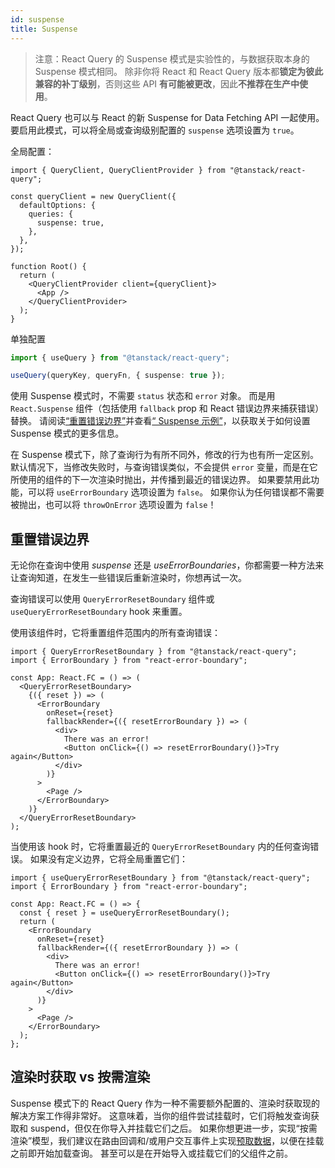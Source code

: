 ```yaml
---
id: suspense
title: Suspense
---
```


> 注意：React Query 的 Suspense 模式是实验性的，与数据获取本身的 Suspense 模式相同。
> 除非你将 React 和 React Query 版本都**锁定为彼此兼容的补丁级别**，否则这些 API **有可能被更改**，因此**不推荐在生产中使用**。

React Query 也可以与 React 的新 Suspense for Data Fetching API 一起使用。
要启用此模式，可以将全局或查询级别配置的 `suspense` 选项设置为 `true`。

全局配置：

```tsx
import { QueryClient, QueryClientProvider } from "@tanstack/react-query";

const queryClient = new QueryClient({
  defaultOptions: {
    queries: {
      suspense: true,
    },
  },
});

function Root() {
  return (
    <QueryClientProvider client={queryClient}>
      <App />
    </QueryClientProvider>
  );
}
```

单独配置

```ts
import { useQuery } from "@tanstack/react-query";

useQuery(queryKey, queryFn, { suspense: true });
```

使用 Suspense 模式时，不需要 `status` 状态和 `error` 对象。
而是用 `React.Suspense` 组件（包括使用 `fallback` prop 和 React 错误边界来捕获错误）替换。
请阅读[“重置错误边界”](#重置错误边界)并查看[“ Suspense 示例”](https://codesandbox.io/s/github/tannerlinsley/react-query/tree/main/examples/react/suspense)，以获取关于如何设置 Suspense 模式的更多信息。

在 Suspense 模式下，除了查询行为有所不同外，修改的行为也有所一定区别。
默认情况下，当修改失败时，与查询错误类似，不会提供 `error` 变量，而是在它所使用的组件的下一次渲染时抛出，并传播到最近的错误边界。
如果要禁用此功能，可以将 `useErrorBoundary` 选项设置为 `false`。
如果你认为任何错误都不需要被抛出，也可以将 `throwOnError` 选项设置为 `false`！

## 重置错误边界

无论你在查询中使用 _suspense_ 还是 _useErrorBoundaries_，你都需要一种方法来让查询知道，在发生一些错误后重新渲染时，你想再试一次。

查询错误可以使用 `QueryErrorResetBoundary` 组件或 `useQueryErrorResetBoundary` hook 来重置。

使用该组件时，它将重置组件范围内的所有查询错误：

```tsx
import { QueryErrorResetBoundary } from "@tanstack/react-query";
import { ErrorBoundary } from "react-error-boundary";

const App: React.FC = () => (
  <QueryErrorResetBoundary>
    {({ reset }) => (
      <ErrorBoundary
        onReset={reset}
        fallbackRender={({ resetErrorBoundary }) => (
          <div>
            There was an error!
            <Button onClick={() => resetErrorBoundary()}>Try again</Button>
          </div>
        )}
      >
        <Page />
      </ErrorBoundary>
    )}
  </QueryErrorResetBoundary>
);
```

当使用该 hook 时，它将重置最近的 `QueryErrorResetBoundary` 内的任何查询错误。
如果没有定义边界，它将全局重置它们：

```tsx
import { useQueryErrorResetBoundary } from "@tanstack/react-query";
import { ErrorBoundary } from "react-error-boundary";

const App: React.FC = () => {
  const { reset } = useQueryErrorResetBoundary();
  return (
    <ErrorBoundary
      onReset={reset}
      fallbackRender={({ resetErrorBoundary }) => (
        <div>
          There was an error!
          <Button onClick={() => resetErrorBoundary()}>Try again</Button>
        </div>
      )}
    >
      <Page />
    </ErrorBoundary>
  );
};
```

## 渲染时获取 vs 按需渲染

Suspense 模式下的 React Query 作为一种不需要额外配置的、渲染时获取现的解决方案工作得非常好。
这意味着，当你的组件尝试挂载时，它们将触发查询获取和 suspend，但仅在你导入并挂载它们之后。
如果你想更进一步，实现“按需渲染”模型，我们建议在路由回调和/或用户交互事件上实现[预取数据](./prefetching)，以便在挂载之前即开始加载查询。
甚至可以是在开始导入或挂载它们的父组件之前。
